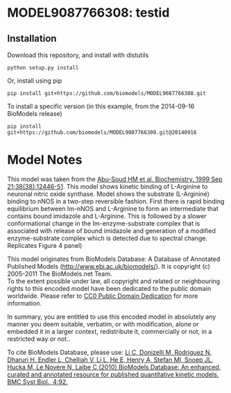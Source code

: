 # MODEL9087766308: testid

## Installation

Download this repository, and install with distutils

`python setup.py install`

Or, install using pip

`pip install git+https://github.com/biomodels/MODEL9087766308.git`

To install a specific version (in this example, from the 2014-09-16 BioModels release)

`pip install git+https://github.com/biomodels/MODEL9087766308.git@20140916`


# Model Notes
This model was taken from the <a href = "http://www.ncbi.nlm.nih.gov/entrez/qu
ery.fcgi?db=pubmed&cmd=Retrieve&dopt=AbstractPlus&list_uids=10493814&query_hl=
10&itool=pubmed_docsum">Abu-Soud HM et al. Biochemistry. 1999 Sep
21;38(38):12446-51</a>. This model shows kinetic binding of L-Arginine to
neuronal nitric oxide synthase. Model shows the substrate (L-Arginine) binding
to nNOS in a two-step reversible fashion. First there is rapid binding
equilibrium between Im-nNOS and L-Arginine to form an intermediate that
contains bound imidazole and L-Arginine. This is followed by a slower
conformational change in the Im-enzyme-substrate complex that is associated
with release of bound imidazole and generation of a modified enzyme-substrate
complex which is detected due to spectral change. Replicates Figure 4 panel)

This model originates from BioModels Database: A Database of Annotated
Published Models (http://www.ebi.ac.uk/biomodels/). It is copyright (c)
2005-2011 The BioModels.net Team.  
To the extent possible under law, all copyright and related or neighbouring
rights to this encoded model have been dedicated to the public domain
worldwide. Please refer to [CC0 Public Domain
Dedication](http://creativecommons.org/publicdomain/zero/1.0/) for more
information.

In summary, you are entitled to use this encoded model in absolutely any
manner you deem suitable, verbatim, or with modification, alone or embedded it
in a larger context, redistribute it, commercially or not, in a restricted way
or not..  
  
To cite BioModels Database, please use: [Li C, Donizelli M, Rodriguez N,
Dharuri H, Endler L, Chelliah V, Li L, He E, Henry A, Stefan MI, Snoep JL,
Hucka M, Le Novère N, Laibe C (2010) BioModels Database: An enhanced, curated
and annotated resource for published quantitative kinetic models. BMC Syst
Biol., 4:92.](http://www.ncbi.nlm.nih.gov/pubmed/20587024)


